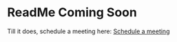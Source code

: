 # ReadMe Coming Soon

Till it does, schedule a meeting here: <a href="https://tidycal.com/staxy" target="_blank">Schedule a meeting</a>
